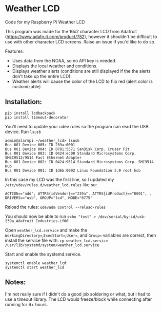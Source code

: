 # Weather LCD
Code for my Raspberry Pi Weather LCD  

This program was made for the 16x2 character LCD from Adafruit (https://www.adafruit.com/product/782), however it shouldn't be difficult to use with other character LCD screens. Raise an issue if you'd like to do so. 

Features:
- Uses data from the NOAA, so no API key is needed. 
- Displays the local weather and conditions.
- Displays weather alerts (conditions are still displayed if the the alerts don't take up the entire LCD).
- Weather alerts will cause the color of the LCD to flip red (alert color is customizable)





## Installation:
```git clone https://github.com/Cightline/weather_lcd.git
pip install lcdbackpack
pip install timeout-decorator
```

You'll need to update your udev rules so the program can read the USB device. 
Run `lsusb`
```
admin@alarmpi ~/weather_lcd> lsusb
Bus 001 Device 005: ID 239a:0001  
Bus 001 Device 004: ID 0781:5571 SanDisk Corp. Cruzer Fit
Bus 001 Device 003: ID 0424:ec00 Standard Microsystems Corp. SMSC9512/9514 Fast Ethernet Adapter
Bus 001 Device 002: ID 0424:9514 Standard Microsystems Corp. SMC9514 Hub
Bus 001 Device 001: ID 1d6b:0002 Linux Foundation 2.0 root hub
```

In this case my LCD was the first line, so I updated my `/etc/udev/rules.d/weather_lcd.rules` like so: 

```
ACTION=="add", ATTRS{idVendor}=="239a", ATTRS{idProduct}=="0001", , DRIVERS=="usb", GROUP="lcd", MODE="0775"
```

Reload the rules: `udevadm control --reload-rules`

You should now be able to run `echo "test" > /dev/serial/by-id/usb-239a_Adafruit_Industries-if00`

Open `weather_lcd.service` and make the `WorkingDirectory=`,`ExecStart=`,`User=`, and `Group=` variables are correct, then install the service file with:
`cp weather_lcd.service /usr/lib/systemd/system/weather_lcd.service` 

Start and enable the systemd service. 
```
systemctl enable weather_lcd
systemctl start weather_lcd
```


## Notes:

I'm not really sure if I didn't do a good job soldering or what, but I had to use a timeout library. The LCD would freeze/block while connecting after running for 6+ hours. 
